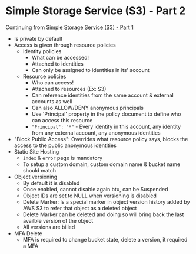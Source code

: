 # Simple Storage Service (S3) - Part 2

Continuing from [Simple Storage Service (S3) - Part 1](./13-aws-s3-part1.md)

- Is private by default
- Access is given through resource policies
    - Identity policies
        - What can be accessed!
        - Attached to identities
        - Can only be assigned to identities in its' account
    - Resource policies
        - Who can access!
        - Attached to resources (Ex: S3)
        - Can reference identities from the same account & external accounts as well
        - Can also ALLOW/DENY anonymous principals
        - Use 'Principal' property in the policy document to define who can access this resource
        - `"Principal": "*"` - Every identity in this account, any identity from any external account, any anonymous identities
- "Block Public Access": Overrides what resource policy says, blocks the access to the public anonymous identities
- Static Site Hosting
    - `index` & `error` page is mandatory
    - To setup a custom domain, custom domain name & bucket name should match
- Object versioning
    - By default it is disabled
    - Once enabled, cannot disable again btu, can be Suspended
    - Object IDs are set to NULL when versioning is disabled
    - Delete Marker: Is a special marker in object version history added by AWS S3 to refer that object as a deleted object
    - Delete Marker can be deleted and doing so will bring back the last availble version of the object
    - All versions are billed
- MFA Delete
    - MFA is required to change bucket state, delete a version, it required a MFA
